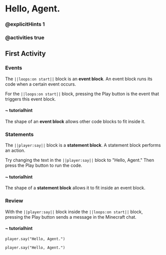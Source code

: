 # Hello, Agent.

### @explicitHints 1

### @activities true

## First Activity

### Events

The ``||loops:on start||`` block is an **event block**.  An event block runs its code when a certain event occurs.

For the ``||loops:on start||`` block, pressing the Play button is the event that triggers this event block.

#### ~ tutorialhint

The shape of an **event block** allows other code blocks to fit inside it.

### Statements

The ``||player:say||`` block is a **statement block**.  A statement block performs an action.

Try changing the text in the ``||player:say||`` block to "Hello, Agent."  Then press the Play button to run the code.

#### ~ tutorialhint

The shape of a **statement block** allows it to fit inside an event block.

### Review

With the ``||player:say||`` block inside the ``||loops:on start||`` block, pressing the Play button sends a message in the Minecraft chat.

#### ~ tutorialhint

```blocks
player.say("Hello, Agent.")
```

```template
player.say("Hello, Agent.")
```
